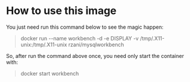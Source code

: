 # How to use this image

You just need run this command below to see the magic happen:

> docker run --name workbench -d -e DISPLAY -v /tmp/.X11-unix:/tmp/.X11-unix rzani/mysqlworkbench

So, after run the command above once, you need only start the container with:

> docker start workbench